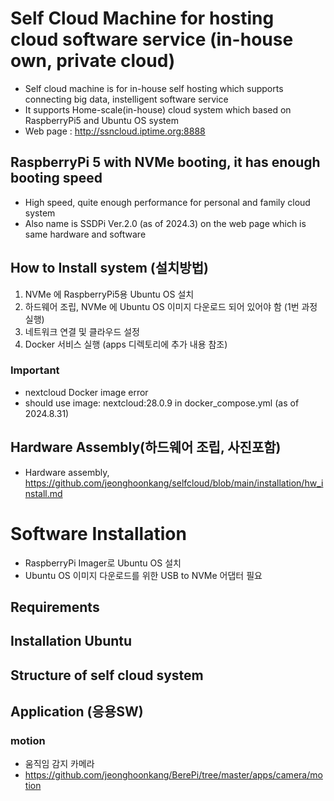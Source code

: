 
# Self Cloud Machine for hosting cloud software service (in-house own, private cloud) 
- Self cloud machine is for in-house self hosting which supports connecting big data, instelligent software service
- It supports Home-scale(in-house) cloud system which based on RaspberryPi5 and Ubuntu OS system
- Web page : http://ssncloud.iptime.org:8888

## RaspberryPi 5 with NVMe booting, it has enough booting speed
- High speed, quite enough performance for personal and family cloud system
- Also name is SSDPi Ver.2.0 (as of 2024.3) on the web page which is same hardware and software


## How to Install system (설치방법)
1. NVMe 에 RaspberryPi5용 Ubuntu OS 설치
2. 하드웨어 조립, NVMe 에 Ubuntu OS 이미지 다운로드 되어 있어야 함 (1번 과정 실행) 
3. 네트워크 연결 및 클라우드 설정
4. Docker 서비스 실행 (apps 디렉토리에 추가 내용 참조)
### Important
- nextcloud Docker image error
- should use image: nextcloud:28.0.9 in docker_compose.yml (as of 2024.8.31)


## Hardware Assembly(하드웨어 조립, 사진포함)
- Hardware assembly, https://github.com/jeonghoonkang/selfcloud/blob/main/installation/hw_install.md


# Software Installation
- RaspberryPi Imager로 Ubuntu OS 설치
- Ubuntu OS 이미지 다운로드를 위한 USB to NVMe 어댑터 필요


## Requirements
## Installation Ubuntu
## Structure of self cloud system
## Application (응용SW)
### motion
- 움직임 감지 카메라
- https://github.com/jeonghoonkang/BerePi/tree/master/apps/camera/motion
